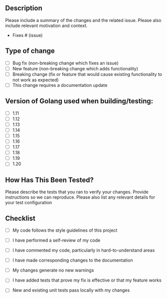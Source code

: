 Description
-------------

Please include a summary of the changes and the related issue. Please also include relevant motivation and context.

- Fixes # (issue)

## Type of change

- [ ] Bug fix (non-breaking change which fixes an issue)
- [ ] New feature (non-breaking change which adds functionality)
- [ ] Breaking change (fix or feature that would cause existing functionality to not work as expected)
- [ ] This change requires a documentation update

Version of Golang used when building/testing:
---------------------------------------------

- [ ] 1.11
- [ ] 1.12
- [ ] 1.13
- [ ] 1.14
- [ ] 1.15
- [ ] 1.16
- [ ] 1.17
- [ ] 1.18
- [ ] 1.19
- [ ] 1.20

How Has This Been Tested?
---------------------------

Please describe the tests that you ran to verify your changes. Provide instructions so we can reproduce. Please also list any relevant details for your test configuration

Checklist
-----------

- [ ] My code follows the style guidelines of this project
- [ ] I have performed a self-review of my code
- [ ] I have commented my code, particularly in hard-to-understand areas
- [ ] I have made corresponding changes to the documentation
- [ ] My changes generate no new warnings
- [ ] I have added tests that prove my fix is effective or that my feature works
- [ ] New and existing unit tests pass locally with my changes

